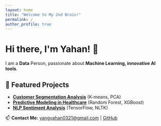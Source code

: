 ```yaml
---
layout: home
title: "Welcome to My 2nd Brain!"
permalink: /
author_profile: true
---
```


# Hi there, I'm Yahan! 👋 
I am a **Data** Person, passionate about **Machine Learning, innovative AI tools**.

## 📌 Featured Projects
- **[Customer Segmentation Analysis](#)** (K-means, PCA)
- **[Predictive Modeling in Healthcare](#)** (Random Forest, XGBoost)
- **[NLP Sentiment Analysis](#)** (TensorFlow, NLTK)

📫 **Contact Me:** [yangyahan0321@gmail.com](mailto:yangyahan0321@gmail.com) | [GitHub](https://github.com/amber-y321)
